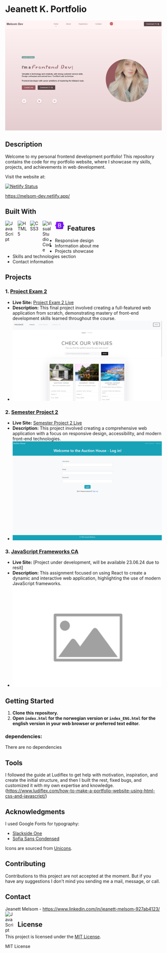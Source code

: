 # Jeanett K. Portfolio

![image](/assets/images/ReadmeScreenshot.png)

## Description

Welcome to my personal frontend development portfolio! This repository contains the code for my portfolio website, where I showcase my skills, projects, and achievements in web development.

Visit the website at:

[![Netlify Status](https://api.netlify.com/api/v1/badges/0c2f7d41-20b8-4278-b2e1-51b879798944/deploy-status)](https://app.netlify.com/sites/melsom-dev/deploys)

https://melsom-dev.netlify.app/

## Built With

<img align="left" alt="JavaScript" width="30px" style="padding-right:10px;" src="https://cdn.jsdelivr.net/gh/devicons/devicon/icons/javascript/javascript-original.svg"/>

<img align="left" alt="HTML5" width="30px" style="padding-right:10px;" src="https://cdn.jsdelivr.net/gh/devicons/devicon/icons/html5/html5-plain-wordmark.svg"/>
          
<img align="left" alt="CSS3" width="30px" style="padding-right:10px;" src="https://cdn.jsdelivr.net/gh/devicons/devicon/icons/css3/css3-plain-wordmark.svg"/>

<img align="left" alt="Visual Studio Code" width="30px" style="padding-right:10px;" src="https://cdn.jsdelivr.net/gh/devicons/devicon/icons/vscode/vscode-original-wordmark.svg"/>

<img align="left" alt="Bootstrap" width="30px" style="padding-right:10px;" src="https://raw.githubusercontent.com/devicons/devicon/v2.16.0/icons/bootstrap/bootstrap-original.svg"/>

##

## Features

- Responsive design
- Information about me
- Projects showcase
- Skills and technologies section
- Contact information

## Projects

### 1. [Project Exam 2](https://github.com/JeanettKM/JeanettKM_Eksamen_FD)

- **Live Site:** [Project Exam 2 Live](https://6653af49c52172d43cce1d71--stately-cuchufli-699834.netlify.app/)
- **Description:** This final project involved creating a full-featured web application from scratch, demonstrating mastery of front-end development skills learned throughout the course.
- ![Project Exam 2 Screenshot](/assets/images/HolidazeScreenshot.png)

### 2. [Semester Project 2](https://github.com/JeanettKM/Semester_Project_2_JKM)

- **Live Site:** [Semester Project 2 Live](https://semesterproject2jkm.netlify.app/)
- **Description:** This project involved creating a comprehensive web application with a focus on responsive design, accessibility, and modern front-end technologies.
- ![Semester Project 2 Screenshot](/assets/images/SemesterProject2Screenshot.png)

### 3. [JavaScript Frameworks CA](https://github.com/JeanettKM/React-assignment-3)

- **Live Site:** [Project under development, will be available 23.06.24 due to resit]
- **Description:** This assignment focused on using React to create a dynamic and interactive web application, highlighting the use of modern JavaScript frameworks.
- ![JavaScript Frameworks CA Screenshot](/assets/images/PlaceholderIMG.svg)

## Getting Started

1. **Clone this repository.**
2. **Open `index.html` for the norwegian version or `index_ENG.html` for the english version in your web browser or preferred text editor.**

### dependencies:

There are no dependencies

## Tools

I followed the guide at Ludiflex to get help with motivation, inspiration, and create the initial structure, and then I built the rest, fixed bugs, and customized it with my own expertise and knowledge.
(https://www.ludiflex.com/how-to-make-a-portfolio-website-using-html-css-and-javascript/)

## Acknowledgments

I used Google Fonts for typography:

- [Slackside One](https://fonts.google.com/specimen/Slackside+One?query=slackside)
- [Sofia Sans Condensed](https://fonts.google.com/specimen/Sofia+Sans+Condensed?query=Sofia+san)

Icons are sourced from [Unicons](https://unicons.iconscout.com/release/v4.0.8/css/line.css).

## Contributing

Contributions to this project are not accepted at the moment. But if you have any suggestions I don't mind you sending me a mail, message, or call.

## Contact

Jeanett Melsom - https://www.linkedin.com/in/jeanett-melsom-927ab4123/
<img align="left" alt="JavaScript" width="30px" style="padding-right:10px;" src="https://cdn.jsdelivr.net/gh/devicons/devicon/icons/linkedin/linkedin-original.svg" />

## License

This project is licensed under the [MIT License](LICENSE).

MIT License
